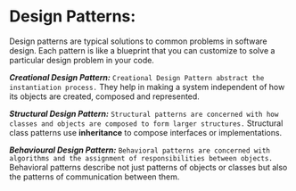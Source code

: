 

# Design Patterns:

Design patterns are typical solutions to common problems
in software design. Each pattern is like a blueprint
that you can customize to solve a particular
design problem in your code.



*****Creational Design Pattern:***** `Creational Design Pattern abstract the instantiation process.` They help in making a system independent of how its objects are created, composed and represented.


*****Structural Design Pattern:***** `Structural patterns are concerned with how classes and objects are composed to form larger structures.` Structural class patterns use **inheritance** to compose interfaces or implementations.


*****Behavioural Design Pattern:***** `Behavioral patterns are concerned with algorithms and the assignment of responsibilities between objects.` Behavioral patterns describe not just patterns of objects or classes but also the patterns of communication between them.


